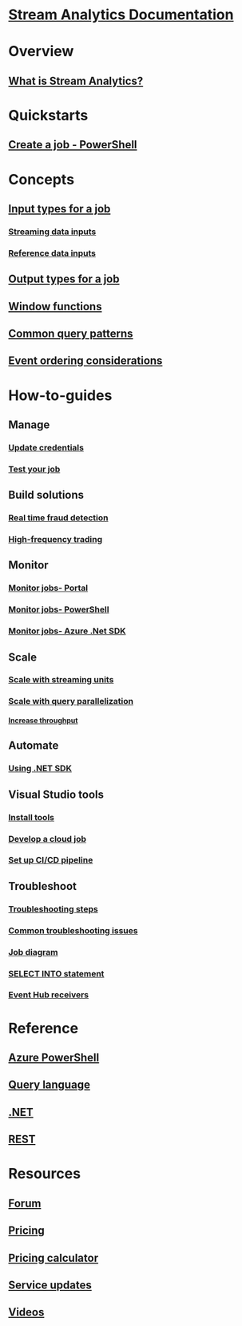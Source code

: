 # [Stream Analytics Documentation](index.md)

# Overview
## [What is Stream Analytics?](stream-analytics-introduction.md)

# Quickstarts
<!-- Not Available on ## [Create a job - Azure portal](stream-analytics-quick-create-portal.md) -->
## [Create a job - PowerShell](stream-analytics-quick-create-powershell.md)

<!-- Not Available on # Tutorials -->
<!-- Not Available on ## [1 - Create / manage a job](stream-analytics-manage-job.md) -->
<!-- Not Available on ## [2 - Run Azure Functions](stream-analytics-with-azure-functions.md) -->
<!-- Not Available on ## [Analyze data with Power BI](stream-analytics-power-bi-dashboard.md) -->

<!-- Not Available on # Samples-->

# Concepts
## [Input types for a job](stream-analytics-add-inputs.md)
### [Streaming data inputs](stream-analytics-define-inputs.md)
### [Reference data inputs](stream-analytics-use-reference-data.md)
## [Output types for a job](stream-analytics-define-outputs.md)
<!-- Not Available on ### [Output to Cosmos DB](stream-analytics-documentdb-output.md)-->
## [Window functions](stream-analytics-window-functions.md)
<!-- Not Available on ## [Compatibility level](stream-analytics-compatibility-level.md) -->
## [Common query patterns](stream-analytics-stream-analytics-query-patterns.md)
## [Event ordering considerations](stream-analytics-out-of-order-and-late-events.md)

# How-to-guides

## Manage
<!-- Not Available ### [Update a job](stream-analytics-job-reliability.md) -->
### [Update credentials](stream-analytics-login-credentials-inputs-outputs.md)
<!-- Not Available ### [Configure alerts](stream-analytics-set-up-alerts.md) -->
### [Test your job](stream-analytics-test-query.md)
<!-- Not Available ### [View results on a dashboard](stream-analytics-power-bi-dashboard.md) -->

## Build solutions
<!-- Not Available ### [Twitter sentiment analysis](stream-analytics-twitter-sentiment-analysis-trends.md) -->
### [Real time fraud detection](stream-analytics-real-time-fraud-detection.md)
<!-- Not Available ### [Run jobs on IoT edge](stream-analytics-edge.md) -->
<!-- Not Available ### [Run a JavaScript UDA](stream-analytics-javascript-user-defined-aggregates.md) -->
### [High-frequency trading](stream-analytics-high-frequency-trading.md)
<!-- Not Available ### [Run Azure Functions](stream-analytics-with-azure-functions.md)-->

## Monitor

### [Monitor jobs- Portal](stream-analytics-monitoring.md)
### [Monitor jobs- PowerShell](stream-analytics-monitor-and-manage-jobs-use-powershell.md)
### [Monitor jobs- Azure .Net SDK](stream-analytics-monitor-jobs.md)

## Scale
### [Scale with streaming units](stream-analytics-streaming-unit-consumption.md)
### [Scale with query parallelization](stream-analytics-parallelization.md)
#### [Increase throughput](stream-analytics-scale-jobs.md)
<!-- Not Available ### [Scale with ML functions](stream-analytics-scale-with-machine-learning-functions.md) -->

## Automate
### [Using .NET SDK](stream-analytics-dotnet-management-sdk.md)

## Visual Studio tools
### [Install tools](stream-analytics-tools-for-visual-studio-install.md)
### [Develop a cloud job](stream-analytics-tools-for-visual-studio.md)
<!-- Not Available ### [Develop an Edge job](stream-analytics-tools-for-visual-studio-edge-jobs.md) -->
### [Set up CI/CD pipeline](stream-analytics-tools-for-visual-studio-cicd.md)

## Troubleshoot
### [Troubleshooting steps](stream-analytics-troubleshooting-guide.md)
### [Common troubleshooting issues](stream-analytics-common-troubleshooting-issues.md)
### [Job diagram](stream-analytics-job-diagram-with-metrics.md)
<!-- Not Available ### [Diagnostic logs](stream-analytics-job-diagnostic-logs.md) -->
<!-- Not Available ### [Check resource health](stream-analytics-resource-health.md) -->
### [SELECT INTO statement](stream-analytics-select-into.md)
### [Event Hub receivers](stream-analytics-event-hub-consumer-groups.md)

<!-- Not Available ## Integrate with machine learning -->
<!-- Not Available ### [Sentiment analysis with ML models](stream-analytics-machine-learning-integration-tutorial.md) -->
<!-- Not Available ### [Anomaly detection](stream-analytics-machine-learning-anomaly-detection.md) -->
<!-- Not Available ### [Use REST APIs](stream-analytics-how-to-configure-azure-machine-learning-endpoints-in-stream-analytics.md) -->

# Reference
## [Azure PowerShell](https://docs.microsoft.com/powershell/module/azurerm.streamanalytics)
## [Query language](https://msdn.microsoft.com/library/azure/dn834998)
## [.NET](https://docs.azure.cn/zh-cn/dotnet/api/microsoft.azure.management.streamanalytics?view=azure-dotnet)
## [REST](https://docs.microsoft.com/rest/api/streamanalytics)

# Resources
<!-- Not Available ## [Azure Roadmap](https://azure.microsoft.com/roadmap/) -->
<!-- Not Available ## [Feedback forum](http://feedback.azure.com/forums/270577-azure-stream-analytics) -->
## [Forum](https://www.azure.cn/support/contact/)
## [Pricing](https://www.azure.cn/pricing/details/stream-analytics/)
## [Pricing calculator](https://www.azure.cn/pricing/calculator/)
<!-- Not Available ## [Release notes](stream-analytics-release-notes.md)  -->
## [Service updates](https://www.azure.cn/what-is-new/)
<!-- Not Available ## [Stack Overflow](http://stackoverflow.com/questions/tagged/azure-stream-analytics)-->
## [Videos](https://www.azure.cn/video-center/)

<!--ms.date: 04/09/2018 -->